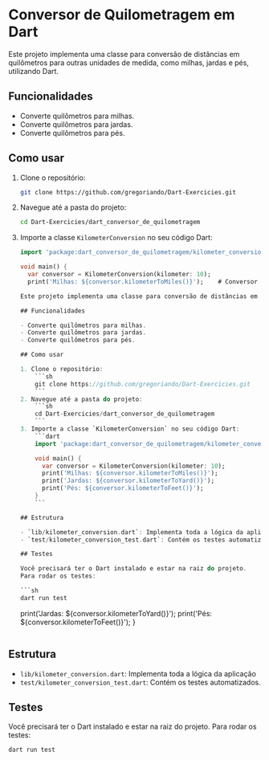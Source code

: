 # Conversor de Quilometragem em Dart

Este projeto implementa uma classe para conversão de distâncias em quilômetros para outras unidades de medida, como milhas, jardas e pés, utilizando Dart.

## Funcionalidades

- Converte quilômetros para milhas.
- Converte quilômetros para jardas.
- Converte quilômetros para pés.

## Como usar

1. Clone o repositório:
    ```sh
    git clone https://github.com/gregoriando/Dart-Exercicies.git
    ```
2. Navegue até a pasta do projeto:
    ```sh
    cd Dart-Exercicies/dart_conversor_de_quilometragem
    ```
3. Importe a classe `KilometerConversion` no seu código Dart:
    ```dart
    import 'package:dart_conversor_de_quilometragem/kilometer_conversion.dart';

    void main() {
      var conversor = KilometerConversion(kilometer: 10);
      print('Milhas: ${conversor.kilometerToMiles()}');    # Conversor de Quilometragem em Dart
    
    Este projeto implementa uma classe para conversão de distâncias em quilômetros para outras unidades de medida, como milhas, jardas e pés, utilizando Dart.
    
    ## Funcionalidades
    
    - Converte quilômetros para milhas.
    - Converte quilômetros para jardas.
    - Converte quilômetros para pés.
    
    ## Como usar
    
    1. Clone o repositório:
        ```sh
        git clone https://github.com/gregoriando/Dart-Exercicies.git
        ```
    2. Navegue até a pasta do projeto:
        ```sh
        cd Dart-Exercicies/dart_conversor_de_quilometragem
        ```
    3. Importe a classe `KilometerConversion` no seu código Dart:
        ```dart
        import 'package:dart_conversor_de_quilometragem/kilometer_conversion.dart';
    
        void main() {
          var conversor = KilometerConversion(kilometer: 10);
          print('Milhas: ${conversor.kilometerToMiles()}');
          print('Jardas: ${conversor.kilometerToYard()}');
          print('Pés: ${conversor.kilometerToFeet()}');
        }
        ```
    
    ## Estrutura
    
    - `lib/kilometer_conversion.dart`: Implementa toda a lógica da aplicação
    - `test/kilometer_conversion_test.dart`: Contém os testes automatizados.
    
    ## Testes
    
    Você precisará ter o Dart instalado e estar na raiz do projeto.
    Para rodar os testes:
    
    ```sh
    dart run test
    ```
      print('Jardas: ${conversor.kilometerToYard()}');
      print('Pés: ${conversor.kilometerToFeet()}');
    }
    ```

## Estrutura

- `lib/kilometer_conversion.dart`: Implementa toda a lógica da aplicação
- `test/kilometer_conversion_test.dart`: Contém os testes automatizados.

## Testes

Você precisará ter o Dart instalado e estar na raiz do projeto.
Para rodar os testes:

```sh
dart run test
```